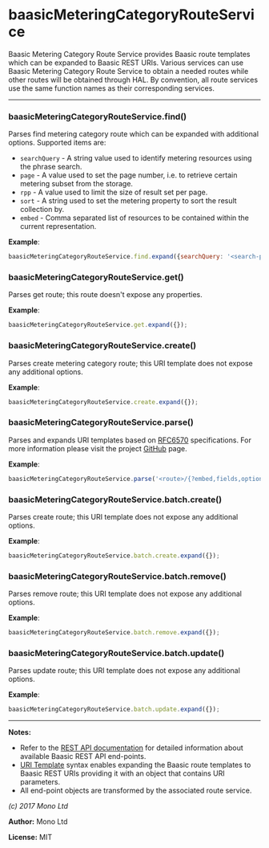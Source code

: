 # baasicMeteringCategoryRouteService

Baasic Metering Category Route Service provides Baasic route templates which can be expanded to Baasic REST URIs. Various services can use Baasic Metering Category Route Service to obtain a needed routes while other routes will be obtained through HAL. By convention, all route services  use the same function names as their corresponding services.



* * *

### baasicMeteringCategoryRouteService.find() 

Parses find metering category route which can be expanded with additional options. Supported items are: - `searchQuery` - A string value used to identify metering resources using the phrase search.- `page` - A value used to set the page number, i.e. to retrieve certain metering subset from the storage.- `rpp` - A value used to limit the size of result set per page.- `sort` - A string used to set the metering property to sort the result collection by.- `embed` - Comma separated list of resources to be contained within the current representation.


**Example**:
```js
baasicMeteringCategoryRouteService.find.expand({searchQuery: '<search-phrase>'});               
```


### baasicMeteringCategoryRouteService.get() 

Parses get route; this route doesn't expose any properties.


**Example**:
```js
baasicMeteringCategoryRouteService.get.expand({});               
```


### baasicMeteringCategoryRouteService.create() 

Parses create metering category route; this URI template does not expose any additional options.


**Example**:
```js
baasicMeteringCategoryRouteService.create.expand({});              
```


### baasicMeteringCategoryRouteService.parse() 

Parses and expands URI templates based on [RFC6570](http://tools.ietf.org/html/rfc6570) specifications. For more information please visit the project [GitHub](https://github.com/Baasic/uritemplate-js) page.


**Example**:
```js
baasicMeteringCategoryRouteService.parse('<route>/{?embed,fields,options}').expand({embed: '<embedded-resource>'});
```


### baasicMeteringCategoryRouteService.batch.create() 

Parses create route; this URI template does not expose any additional options.


**Example**:
```js
baasicMeteringCategoryRouteService.batch.create.expand({});              
```


### baasicMeteringCategoryRouteService.batch.remove() 

Parses remove route; this URI template does not expose any additional options.


**Example**:
```js
baasicMeteringCategoryRouteService.batch.remove.expand({});              
```


### baasicMeteringCategoryRouteService.batch.update() 

Parses update route; this URI template does not expose any additional options.


**Example**:
```js
baasicMeteringCategoryRouteService.batch.update.expand({});              
```



* * *

**Notes:**
 - Refer to the [REST API documentation](http://github.com/Baasic/baasic-rest-api/wiki) for detailed information about available Baasic REST API end-points.
 - [URI Template](https://github.com/Baasic/uritemplate-js) syntax enables expanding the Baasic route templates to Baasic REST URIs providing it with an object that contains URI parameters.
 - All end-point objects are transformed by the associated route service.

*(c) 2017 Mono Ltd*

**Author:** Mono Ltd

**License:** MIT 

